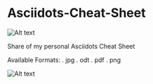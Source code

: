 # Asciidots-Cheat-Sheet

![Alt text](https://i.imgur.com/hHwPnXp.jpg "My personal Asciidots Cheat Sheet JonnyBanana")


Share of my personal Asciidots Cheat Sheet

Available Formats:
. jpg
. odt
. pdf
. png


![Alt text](https://i.imgur.com/CgYIPGQ.jpg "My personal Asciidots Cheat Sheet JonnyBanana")



